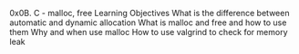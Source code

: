 0x0B. C - malloc, free Learning Objectives What is the difference between automatic and dynamic allocation What is malloc and free and how to use them Why and when use malloc How to use valgrind to check for memory leak
